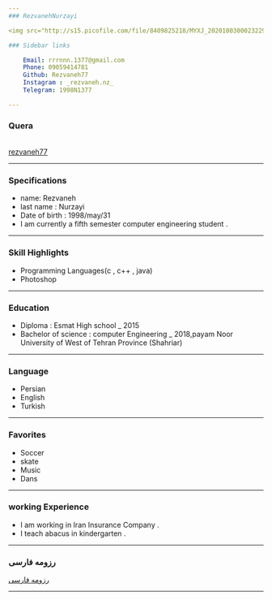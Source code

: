 ```yaml
---
### RezvanehNurzayi

<img src="http://s15.picofile.com/file/8409825218/MYXJ_20201003000232292_save.jpg">

### Sidebar links

    Email: rrrnnn.1377@gmail.com
    Phone: 09059414781
    Github: Rezvaneh77
    Instagram : _rezvaneh.nz_
    Telegram: 1998N1377

---
```

### Quera


<br>
<a href="https://quera.ir/profile/rezvaneh77">rezvaneh77</a>

---

### Specifications


+ name: Rezvaneh
+ last name : Nurzayi
+ Date of birth : 1998/may/31
+ I am currently a fifth semester computer engineering student .

---
### Skill Highlights


+ Programming Languages(c , c++ , java)
+ Photoshop

---
### Education


+ Diploma : Esmat High school
_ 2015
+ Bachelor of science : computer Engineering
_ 2018,payam Noor University of West of Tehran Province (Shahriar)

---
### Language


+ Persian
+ English
+ Turkish

---
### Favorites


+ Soccer
+ skate
+ Music
+ Dans

---
### working Experience


+ I am working in Iran Insurance Company .
+ I teach abacus in kindergarten .

---
### رزومه فارسی


[رزومه فارسی](/resume-fa)

---


